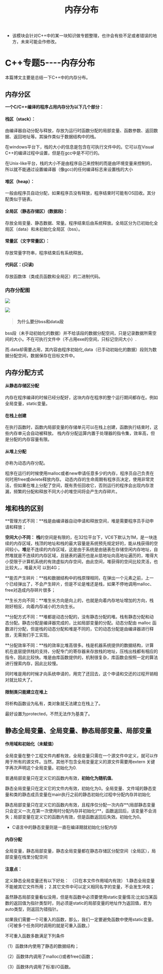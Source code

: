 ﻿---
layout: post
title:  "内存分布"
data: 星期四, 20. 二月 2020 04:56下午 
categories: C++
tags: 专题
---
* 该模块会针对C++中的某一块知识做专题整理，也许会有些不足或者错误的地方，未来可能会作修改。

# C++专题5----内存分布

本篇博文主要是总结一下C++中的内存分布。

## 内存分区
**一个C/C++编译的程序占用内存分为以下几个部分：**

#### 栈区（stack）：
由编译器自动分配与释放，存放为运行时函数分配的局部变量、函数参数、返回数据、返回地址等。其操作类似于数据结构中的栈。

在windows平台下，栈的大小的信息是包含在可执行文件中的。它可以在Visual C++的编译过程中设置，但是在gcc中是不可行的。

在Unix-like平台，栈的大小不是由程序自己来控制的而是由环境变量来控制的，所以就不能通过设置编译器（像gcc)的任何编译标志来设置栈的大小



#### 堆区（heap）：
一般由程序员自动分配，如果程序员没有释放，程序结束时可能有OS回收。其分配类似于链表。

#### 全局区（静态存储区）(数据段)：
存放全局变量、静态数据、常量。程序结束后由系统释放。全局区分为已初始化全局区（data）和未初始化全局区（bss）。



#### 常量区（文字常量区）：
存放常量字符串，程序结束后有系统释放。

#### 代码区：(只读)
存放函数体（类成员函数和全局区）的二进制代码。


### 内存分配图

![](https://github.com/LLLibra/LLLibra.github.io/raw/master/_posts/imgs/20200220-173033.png)

![](https://github.com/LLLibra/LLLibra.github.io/raw/master/_posts/imgs/20200221-191525.png)


> #### 为什么要分bss和data段
>
 bss段（未手动初始化的数据）并不给该段的数据分配空间，只是记录数据所需空间的大小。不在可执行文件中（不占用exe的空间，只标记空间大小）.
 >
  而.data却需要占用，其内容由程序初始化,data（已手动初始化的数据）段则为数据分配空间，数据保存在目标文件中。

## 内存分配方式

#### 从静态存储区分配
内存在程序编译的时候已经分配好，这块内存在程序的整个运行期间都存在。例如全局变量，static变量。

#### 在栈上创建
在执行函数时，函数内局部变量的存储单元可以在栈上创建，函数执行结束时，这些内存单元会自动被释放。
栈内存分配运算内置于处理器的指令集，效率高，但是分配的内存容量有限。


#### 从堆上分配
亦称为动态内存分配。

程序在运行的时候使用malloc或者new申请任意多少的内存，程序员自己负责在何时用free或delete释放内存。
动态内存的生命周期有程序员决定，使用非常灵活，但如果在堆上分配了空间，既有责任回收它，否则运行的程序会出现内存泄漏，频繁的分配和释放不同大小的堆空间将会产生内存碎片。

## 堆和栈的区别
**管理方式不同：**栈是由编译器自动申请和释放空间，堆是需要程序员手动申请和释放；

**空间大小不同：** **栈**的空间是有限的，在32位平台下，VC6下默认为1M，是一块连续的内存区域，栈顶的地址和栈的最大容量是系统预先规定好的，能从栈获得的空间较小。**堆**是不连续的内存区域，这是由于系统是由链表在存储空闲内存地址，自然堆就是不连续的内存区域，且链表的遍历也是从低地址向高地址遍历的，堆得大小受限于计算机系统的有效虚拟内存空间，由此空间，堆获得的空间比较灵活，也比较大。，堆最大可	以到4G；

**能否产生碎片：**栈和数据结构中的栈原理相同，在弹出一个元素之前，上一个已经弹出了，不会产生碎片，但是不论是堆还是栈，如果不停地调用malloc、free对造成内存碎片很多；

**生长方向不同：**堆生长方向是向上的，也就是向着内存地址增加的方向，栈刚好相反，向着内存减小的方向生长。

**分配方式不同：**堆都是动态分配的，没有静态分配的堆。栈有静态分配和动态分配。静态分配是编译器完成的，比如局部变量的分配。动态分配由 malloc 函数进行分配，但是栈的动态分配和堆是不同的，它的动态分配是由编译器进行释放，无需我们手工实现。

**分配效率不同：**栈的效率比堆高很多。栈是机器系统提供的数据结构，计算机在底层提供栈的支持，分配专门的寄存器来存放栈的地址，压栈出栈都有相应的指令，因此比较快。堆是由库函数提供的，机制很复杂，库函数会按照一定的算法进行搜索内存，因此比较慢。
>
同时堆是用的时候才向系统申请的，用完了还回去，这个申请和交还的过程开销相对就比较大了。



#### 限制类只能建立在堆上
将析构函数设为私有，类对象就无法建立在栈上了。

最好设置为protected，不然无法作为基类了。

## 静态全局变量、全局变量、静态局部变量、局部变量

#### 作用域和初始化（未赋值）
全局变量在整个工程文件内都有效，全局变量只需在一个源文件中定义，就可以作用于所有的源文件。当然，其他不包含全局变量定义的源文件需要用extern 关键字再次声明这个全局变量。初始化为0.

普通局部变量只在定义它的函数内有效，**初始化为随机值**。

静态全局变量只在定义它的文件内有效，初始化为0。全局变量、文件域的静态变量和类的静态成员变量在main执行之前的静态初始化过程中分配内存并初始化

静态局部变量只在定义它的函数内有效，且程序仅分配一次内存**(局部静态变量只会定义一次,在第一次使用时分配内存并初始化)**，函数返回后，该变量不会消失；局部变量在定义它的函数内有效，但是函数返回后失效。初始化为0。

* C语言中的静态变量则是一直在编译期就初始化分配内存
#### 内存分配
全局变量，静态局部变量，静态全局变量都在静态存储区分配空间（全局区），局部变量在栈里分配空间

#### 注意点：

定义静态全局变量还有以下好处： （只在本文件作用域内有效）
1.静态全局变量不能被其它文件所用；
2.其它文件中可以定义相同名字的变量，不会发生冲突；

虽然静态局部变量看似没用，但是有函数中必须要使用static变量情况:比如当某函数的返回值为指针类型时，则必须是static的局部变量的地址作为返回值，若为auto类型，则返回为错指针。

如果我们需要一个可重入的函数，那么，我们一定要避免函数中使用static变量。（可被多个任务同时调用的就是可重入函数。）
>
不可重入函数多数满足下列条件
>
（1）函数体内使用了静态的数据结构；
>
（2）函数体内调用了malloc()或者free()函数；
>
（3）函数体内调用了标准I/O函数。
























